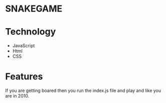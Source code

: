 # SNAKEGAME

# Technology 
* JavaScript
* Html
* CSS


# Features

If you are getting boared then you run the index.js file and play and like you are in 2010.
